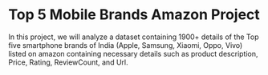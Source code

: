 # Top 5 Mobile Brands Amazon Project
 

In this project, we will analyze a dataset containing 1900+ details of the Top five smartphone brands of India (Apple, Samsung, Xiaomi, Oppo, Vivo) listed on amazon containing necessary details such as product description, Price, Rating, ReviewCount, and Url.
